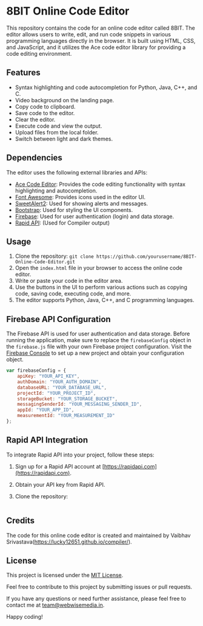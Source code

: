 # 8BIT Online Code Editor

This repository contains the code for an online code editor called 8BIT. The editor allows users to write, edit, and run code snippets in various programming languages directly in the browser. It is built using HTML, CSS, and JavaScript, and it utilizes the Ace code editor library for providing a code editing environment.

## Features

- Syntax highlighting and code autocompletion for Python, Java, C++, and C.
- Video background on the landing page.
- Copy code to clipboard.
- Save code to the editor.
- Clear the editor.
- Execute code and view the output.
- Upload files from the local folder.
- Switch between light and dark themes.

## Dependencies

The editor uses the following external libraries and APIs:

- [Ace Code Editor](https://ace.c9.io/): Provides the code editing functionality with syntax highlighting and autocompletion.
- [Font Awesome](https://fontawesome.com/): Provides icons used in the editor UI.
- [SweetAlert2](https://sweetalert2.github.io/): Used for showing alerts and messages.
- [Bootstrap](https://getbootstrap.com/): Used for styling the UI components.
- [Firebase](https://firebase.google.com/): Used for user authentication (login) and data storage.
- [Rapid API](https://rapidapi.com/): (Used for Compiler output)

## Usage

1. Clone the repository: `git clone https://github.com/yourusername/8BIT-Online-Code-Editor.git`
2. Open the `index.html` file in your browser to access the online code editor.
3. Write or paste your code in the editor area.
4. Use the buttons in the UI to perform various actions such as copying code, saving code, executing code, and more.
5. The editor supports Python, Java, C++, and C programming languages.

## Firebase API Configuration

The Firebase API is used for user authentication and data storage. Before running the application, make sure to replace the `firebaseConfig` object in the `firebase.js` file with your own Firebase project configuration. Visit the [Firebase Console](https://console.firebase.google.com/) to set up a new project and obtain your configuration object.

```javascript
var firebaseConfig = {
    apiKey: "YOUR_API_KEY",
    authDomain: "YOUR_AUTH_DOMAIN",
    databaseURL: "YOUR_DATABASE_URL",
    projectId: "YOUR_PROJECT_ID",
    storageBucket: "YOUR_STORAGE_BUCKET",
    messagingSenderId: "YOUR_MESSAGING_SENDER_ID",
    appId: "YOUR_APP_ID",
    measurementId: "YOUR_MEASUREMENT_ID"
};
```


## Rapid API Integration

To integrate Rapid API into your project, follow these steps:

1. Sign up for a Rapid API account at [https://rapidapi.com](https://rapidapi.com).

2. Obtain your API key from Rapid API.

3. Clone the repository:

   ```bash


## Credits

The code for this online code editor is created and maintained by Vaibhav Srivastava(https://lucky12651.github.io/compiler/).

## License

This project is licensed under the [MIT License](LICENSE).

Feel free to contribute to this project by submitting issues or pull requests.

If you have any questions or need further assistance, please feel free to contact me at team@webwisemedia.in.

Happy coding!
